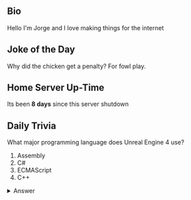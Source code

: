 ## Bio

Hello I'm Jorge and I love making things for the internet

## Joke of the Day

Why did the chicken get a penalty? For fowl play.

## Home Server Up-Time

Its been **8 days** since this server shutdown


## Daily Trivia

What major programming language does Unreal Engine 4 use?
 1. Assembly
 2. C#
 3. ECMAScript
 4. C++

<details>
  <summary>Answer</summary>
  C++
</details>
